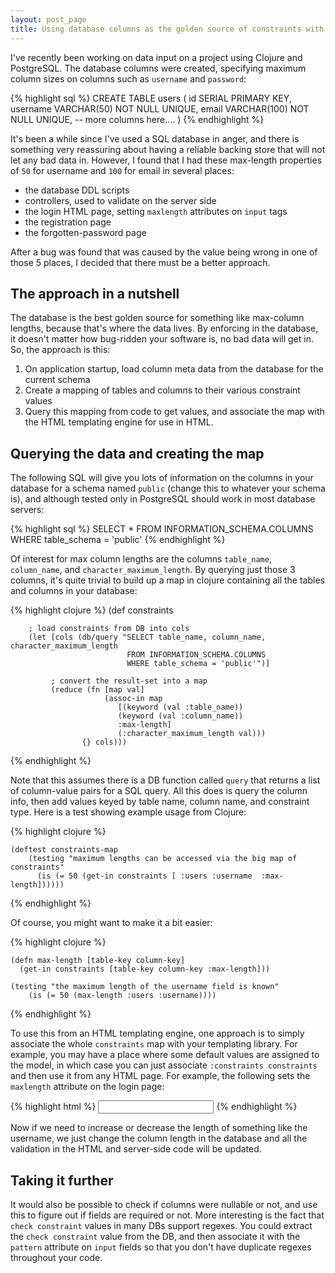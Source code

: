 ```yaml
---
layout: post_page
title: Using database columns as the golden source of constraints with Clojure
---
```


I've recently been working on data input on a project using Clojure and PostgreSQL. The database columns were
created, specifying maximum column sizes on columns such as `username` and `password`:

{% highlight sql %}
    CREATE TABLE users
    (
      id         SERIAL PRIMARY KEY,
      username   VARCHAR(50)  NOT NULL UNIQUE,
      email      VARCHAR(100) NOT NULL UNIQUE,
      -- more columns here....
    )
{% endhighlight %}

It's been a while since I've used a SQL database in anger, and there is something very reassuring about
having a reliable backing store that will not let any bad data in. However, I found
that I had these max-length properties of `50` for username and `100` for email in several places:

* the database DDL scripts
* controllers, used to validate on the server side
* the login HTML page, setting `maxlength` attributes on `input` tags
* the registration page
* the forgotten-password page

After a bug was found that was caused by the value being wrong in one of those 5 places, I decided that there
must be a better approach.

The approach in a nutshell
--------------------------

The database is the best golden source for something like max-column lengths, because that's where the data lives.
By enforcing in the database, it doesn't matter how bug-ridden your software is, no bad data will get in. So, the
approach is this:

1. On application startup, load column meta data from the database for the current schema
2. Create a mapping of tables and columns to their various constraint values
3. Query this mapping from code to get values, and associate the map with the HTML templating engine for use in HTML.

Querying the data and creating the map
--------------------------------------

The following SQL will give you lots of information on the columns in your database for a schema named `public` (change
this to whatever your schema is), and although tested only in PostgreSQL should work in most database servers:

{% highlight sql %}
    SELECT * FROM INFORMATION_SCHEMA.COLUMNS
    WHERE table_schema = 'public'
{% endhighlight %}

Of interest for max column lengths are the columns `table_name`, `column_name`, and `character_maximum_length`. By querying
just those 3 columns, it's quite trivial to build up a map in clojure containing all the tables and columns in your database:

{% highlight clojure %}
    (def constraints

        ; load constraints from DB into cols
        (let [cols (db/query "SELECT table_name, column_name, character_maximum_length
                              FROM INFORMATION_SCHEMA.COLUMNS
                              WHERE table_schema = 'public'")]
            
             ; convert the result-set into a map
             (reduce (fn [map val]
                         (assoc-in map 
                            [(keyword (val :table_name))
                            (keyword (val :column_name))
                            :max-length]
                            (:character_maximum_length val)))
                    {} cols)))
{% endhighlight %}

Note that this assumes there is a DB function called `query` that returns a list of column-value pairs for a SQL query.
All this does is query the column info, then add values keyed by table name, column name, and constraint type. Here is a
test showing example usage from Clojure:

{% highlight clojure %}

    (deftest constraints-map
        (testing "maximum lengths can be accessed via the big map of constraints"
          (is (= 50 (get-in constraints [ :users :username  :max-length])))))
{% endhighlight %}

Of course, you might want to make it a bit easier:

{% highlight clojure %}

    (defn max-length [table-key column-key]
      (get-in constraints [table-key column-key :max-length]))
      
    (testing "the maximum length of the username field is known"
        (is (= 50 (max-length :users :username))))
{% endhighlight %}  

To use this from an HTML templating engine, one approach is to simply associate the whole `constraints` map with your
templating library. For example, you may have a place where some default values are assigned to the model, in which case
you can just associate `:constraints constraints` and then use it from any HTML page. For example, the following sets
the `maxlength` attribute on the login page:

{% highlight html %}
    <input type="text" name="username" maxlength="{% raw %}{{constraints.users.username.max-length}}{% endraw %}">
{% endhighlight %}

Now if we need to increase or decrease the length of something like the username, we just change the column length in
the database and all the validation in the HTML and server-side code will be updated.

Taking it further
-----------------

It would also be possible to check if columns were nullable or not, and use this to figure out if fields are required
or not. More interesting is the fact that `check constraint` values in many DBs support regexes. You could extract the
`check constraint` value from the DB, and then associate it with the `pattern` attribute on `input` fields so that you
don't have duplicate regexes throughout your code.